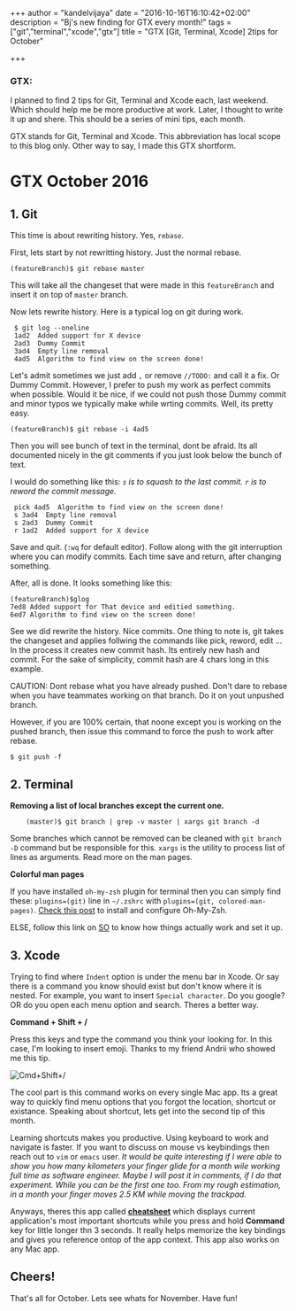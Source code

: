 +++
author = "kandelvijaya"
date = "2016-10-16T16:10:42+02:00"
description = "Bj's new finding for GTX every month!"
tags = ["git","terminal","xcode","gtx"]
title = "GTX [Git, Terminal, Xcode] 2tips for October"

+++

### GTX: 

I planned to find 2 tips for Git, Terminal and Xcode each, last weekend. Which should help me be more productive at work. Later, I thought to write it up and shere. This should be a series of mini tips, each month. 

GTX stands for Git, Terminal and Xcode. This abbreviation has local scope to this blog only. Other way to say, I made this GTX shortform. 

# GTX October 2016

## 1. Git

This time is about rewriting history. Yes, `rebase`. 

First, lets start by not rewritting history. Just the normal rebase.

    (featureBranch)$ git rebase master 

This will take all the changeset that were made in this `featureBranch` and insert it on top of `master` branch. 

Now lets rewrite history. Here is a typical log on git during work.

     $ git log --oneline
     1ad2  Added support for X device
     2ad3  Dummy Commit
     3ad4  Empty line removal
     4ad5  Algorithm to find view on the screen done!

Let's admit sometimes we just add `,` or remove `//TODO:` and call it a fix. Or Dummy Commit. However, I prefer to push my work as perfect commits when possible. Would it be nice, if we could not push those Dummy commit and minor typos we typically make while wrting commits. Well, its pretty easy. 

    (featureBranch)$ git rebase -i 4ad5

Then you will see bunch of text in the terminal, dont be afraid. Its all documented nicely in the git comments if you just look below the bunch of text.

I would do something like this:
_`s` is to squash to the last commit. `r` is to reword the commit message._

     pick 4ad5  Algorithm to find view on the screen done!
     s 3ad4  Empty line removal
     s 2ad3  Dummy Commit
     r 1ad2  Added support for X device

Save and quit. (`:wq` for default editor).
Follow along with the git interruption where you can modify commits. Each time save and return, after changing something.  

After, all is done. It looks something like this:

    (featureBranch)$glog
    7ed8 Added support for That device and editied something.
    6ed7 Algorithm to find view on the screen done!

See we did rewrite the history. Nice commits. One thing to note is, git takes the changeset and applies follwing the commands like pick, reword, edit ... In the process it creates new commit hash. Its entirely new hash and commit. For the sake of simplicity, commit hash are 4 chars long in this example. 

CAUTION: Dont rebase what you have already pushed. Don't dare to rebase when you have teammates working on that branch. Do it on yout unpushed branch. 

However, if you are 100% certain, that noone except you is working on the pushed branch, then issue this command to force the push to work after rebase. 

    $ git push -f

## 2. Terminal

__Removing a list of local branches except the current one.__ 
        
        (master)$ git branch | grep -v master | xargs git branch -d 

Some branches which cannot be removed can be cleaned with `git branch -D` command but be responsible for this. `xargs` is the utility to process list of lines as arguments. Read more on the man pages. 

__Colorful man pages__

If you have installed `oh-my-zsh` plugin for terminal then you can simply find these:  `plugins=(git)` line in `~/.zshrc` with `plugins=(git, colored-man-pages)`. [Check this post](http://kandelvijaya.com/2016/10/15/spicingterminal/) to install and configure Oh-My-Zsh.

ELSE, follow this link on [SO](http://unix.stackexchange.com/a/147) to know how things actually work and set it up.


## 3. Xcode

Trying to find where `Indent` option is under the menu bar in Xcode. Or say there is a command you know should exist but don't know where it is nested. For example, you want to insert `Special character`.  Do you google? OR do you open each menu option and search. Theres a better way. 

**Command + Shift + /**

Press this keys and type the command you think your looking for. In this case, I'm looking to insert emoji. Thanks to my friend Andrii who showed me this tip.

![Cmd+Shift+/](/img/commandShiftSearch.jpg)

The cool part is this command works on every single Mac app. Its a great way to quickly find menu options that you forgot the location, shortcut or existance. Speaking about shortcut, lets get into the second tip of this month.

Learning shortcuts makes you productive. Using keyboard to work and navigate is faster. If you want to discuss on mouse vs keybindings then reach out to `vim` or `emacs` user. _It would be quite interesting if I were able to show you how many kilometers your finger glide for a month wile working full time as software engineer. Maybe I will post it in comments, if I do that experiment. While you can be the first one too. From my rough estimation, in a month your finger moves 2.5 KM while moving the trackpad._ 

Anyways, theres this app called [__cheatsheet__](https://www.mediaatelier.com/CheatSheet/) which displays current application's most important shortcuts while you press and hold __Command__ key for little longer thn 3 seconds. It really helps memorize the key bindings and gives you reference ontop of the app context. This app also works on any Mac app. 


## Cheers!

That's all for October. Lets see whats for November. Have fun!

